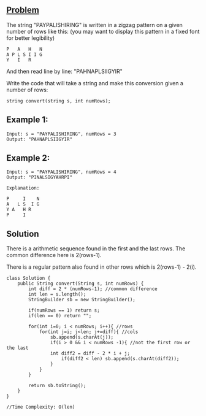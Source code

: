 ## [Problem](https://leetcode.com/problems/zigzag-conversion/)
The string "PAYPALISHIRING" is written in a zigzag pattern on a given number of rows like this: (you may want to display this pattern in a fixed font for better legibility)

```
P   A   H   N
A P L S I I G
Y   I   R
```

And then read line by line: "PAHNAPLSIIGYIR"

Write the code that will take a string and make this conversion given a number of rows:

```
string convert(string s, int numRows);
```

## Example 1:

```
Input: s = "PAYPALISHIRING", numRows = 3
Output: "PAHNAPLSIIGYIR"
```

## Example 2:

```
Input: s = "PAYPALISHIRING", numRows = 4
Output: "PINALSIGYAHRPI"

Explanation:

P     I    N
A   L S  I G
Y A   H R
P     I
```

## Solution

There is a arithmetic sequence found in the first and the last rows. The common difference here is 2(rows-1).

There is a regular pattern also found in other rows which is 2(rows-1) - 2(i).

```
class Solution {
    public String convert(String s, int numRows) {
        int diff = 2 * (numRows-1); //common difference
        int len = s.length();
        StringBuilder sb = new StringBuilder(); 
        
        if(numRows == 1) return s;
        if(len == 0) return "";
        
        for(int i=0; i < numRows; i++){ //rows
            for(int j=i; j<len; j+=diff){ //cols
                sb.append(s.charAt(j));
                if(i > 0 && i < numRows -1){ //not the first row or the last
                int diff2 = diff - 2 * i + j;
                    if(diff2 < len) sb.append(s.charAt(diff2));
                }
            }
        }
        
        return sb.toString(); 
    }
}

//Time Complexity: O(len)
```